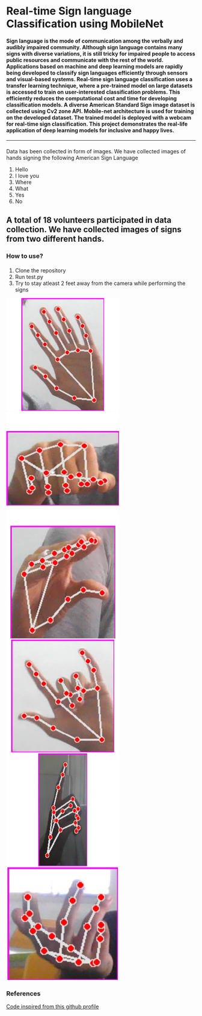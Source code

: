 # Real-time Sign language Classification using MobileNet
#### Sign language is the mode of communication among the verbally and audibly impaired community. Although sign language contains many signs with diverse variations, it is still tricky for impaired people to access public resources and communicate with the rest of the world. Applications based on machine and deep learning models are rapidly being developed to classify sign languages efficiently through sensors and visual-based systems. Real-time sign language classification uses a transfer learning technique, where a pre-trained model on large datasets is accessed to train on user-interested classification problems. This efficiently reduces the computational cost and time for developing classification models. A diverse American Standard Sign image dataset is collected using Cv2 zone API. Mobile-net architecture is used for training on the developed dataset. The trained model is deployed with a webcam for real-time sign classification. This project demonstrates the real-life application of deep learning models for inclusive and happy lives.
---
####
Data has been collected in form of images. We have collected images of hands signing the following American Sign Language
1. Hello
2. I love you
3. Where
4. What
5. Yes
6. No
####
A total of 18 volunteers participated in data collection. We have collected images of signs from two different hands.
---
### How to use?
#### 
1. Clone the repository
2. Run test.py
3. Try to stay atleast 2 feet away from the camera while performing the signs

![alt text](Images/Image_1697599532.499073.jpg)
![alt text](Images/Image_1697600017.9067764.jpg)
![alt text](Images/Image_1697600246.1935544.jpg)
![alt text](Images/Image_1697600344.9649758.jpg)
![alt text](Images/Image_1706262236.13742.jpg)
![alt text](Images/Image_1706263389.4017448.jpg)

### References
[Code inspired from this github profile](https://github.com/nicknochnack)
